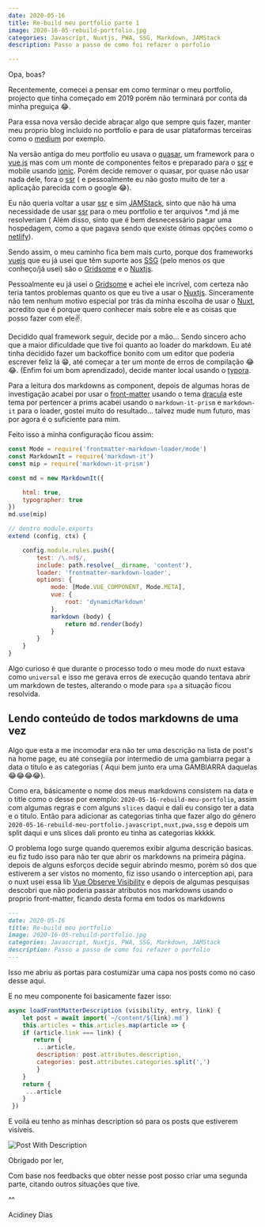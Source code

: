 ```yaml
---
date: 2020-05-16
title: Re-build meu portfolio parte 1
image: 2020-16-05-rebuild-portfolio.jpg
categories: Javascript, Nuxtjs, PWA, SSG, Markdown, JAMStack
description: Passo a passo de como foi refazer o porfolio

---
```


Opa, boas?

Recentemente, comecei a pensar em como terminar o meu portfolio, projecto que tinha começado em 2019 porém não terminará por conta da minha preguiça 😂.

Para essa nova versão decide abraçar algo que sempre quis fazer, manter meu proprio blog incluido no portfolio e para de usar plataformas terceiras como o [medium](https://medium.com/@acidiney) por exemplo.

Na versão antiga do meu portfolio eu usava o [quasar](https://quasar.dev), um framework para o [vue.js](https://vuejs.org) mas com um monte de componentes feitos e preparado para o [ssr](https://medium.com/walmartlabs/the-benefits-of-server-side-rendering-over-client-side-rendering-5d07ff2cefe8) e mobile usando [ionic](https://ionicframework.com/). Porém decide remover o quasar, por quase não usar nada dele, fora o [ssr](https://medium.com/walmartlabs/the-benefits-of-server-side-rendering-over-client-side-rendering-5d07ff2cefe8) ( e pessoalmente eu não gosto muito de ter a aplicação parecida com o google 😂).

Eu não queria voltar a usar [ssr](https://medium.com/walmartlabs/the-benefits-of-server-side-rendering-over-client-side-rendering-5d07ff2cefe8) e sim [JAMStack](https://jamstack.org/), sinto que não há uma necessidade de usar [ssr]( https://medium.com/walmartlabs/the-benefits-of-server-side-rendering-over-client-side-rendering-5d07ff2cefe8) para o meu portfolio e ter arquivos *.md já me resolveriam ( Além disso, sinto que é bem desnecessário pagar uma hospedagem, como a que pagava sendo que existe ótimas opções como o [netlify](https://netlify.app)).

Sendo assim, o meu caminho fica bem mais curto, porque dos frameworks [vuejs](https://vuejs.org/) que eu já usei que têm suporte aos [SSG](https://nuxtjs.org/guide#static-generated-pre-rendering) (pelo menos os que conheço/já usei) são o [Gridsome](https://gridsome.org) e o [Nuxtjs](https://nuxtjs.org).

Pessoalmente eu já usei o [Gridsome](https://gridsome.org/) e achei ele incrível, com certeza não teria tantos problemas quanto os que eu tive a usar o [Nuxtjs](https://nuxtjs.org/). Sinceramente não tem nenhum motivo especial por trás da minha escolha de usar o [Nuxt](https://nuxtjs.org), acredito que é porque quero conhecer mais sobre ele e as coisas que posso fazer com ele✌. 

Decidido qual framework seguir, decide por a mão... Sendo sincero acho que a maior dificuldade que tive foi quanto ao loader do markdown. Eu até tinha decidido fazer um backoffice bonito com um editor que poderia escrever feliz lá 😁, até começar a ter um monte de erros de compilação 😂😂. (Enfim foi um bom aprendizado), decide manter local usando o [typora](https://typora.com).

Para a leitura dos markdowns as component, depois de algumas horas de investigação acabei por usar o [front-matter](https://github.com/jxson/front-matter) usando o tema [dracula](https://github.com/dracula/prism) este tema por pertencer a prims acabei usando o `markdown-it-prism` e `markdown-it` para o loader, gostei muito do resultado... talvez mude num futuro, mas por agora é o suficiente para mim.

Feito isso a minha configuração ficou assim:


```js
const Mode = require('frontmatter-markdown-loader/mode')
const MarkdownIt = require('markdown-it')
const mip = require('markdown-it-prism')

const md = new MarkdownIt({

    html: true,
    typographer: true
})
md.use(mip)

// dentro module.exports
extend (config, ctx) {

    config.module.rules.push({
        test: /\.md$/,
        include: path.resolve(__dirname, 'content'),
        loader: 'frontmatter-markdown-loader',
        options: {
            mode: [Mode.VUE_COMPONENT, Mode.META],
            vue: {
                root: 'dynamicMarkdown'
            },
            markdown (body) {
                return md.render(body)
            }
        }
    }
}
```



Algo curioso é que durante o processo todo o meu mode do nuxt estava como `universal` e isso me gerava erros de 	execução quando tentava abrir um markdown de testes, alterando o mode para `spa` a situação ficou resolvida.

## Lendo conteúdo de todos markdowns de uma vez

Algo que esta a me incomodar era não ter uma descrição na lista de post's na home page, eu até consegiia por intermedio de uma gambiarra pegar a data o titulo e as categorias ( Aqui bem junto era uma GAMBIARRA daquelas  😂😂😂😂).

Como era, básicamente o nome dos meus markdowns consistem na data e o title como o desse por exemplo: `2020-05-16-rebuild-meu-portfolio`, assim com algumas regras e com alguns `slices` daqui e dali eu consigo ter a data e o titulo. Então para adicionar as categorias tinha que fazer algo do género `2020-05-16-rebuild-meu-portfolio.javascript,nuxt,pwa,ssg` e depois um split daqui e uns slices dali pronto eu tinha as categorias kkkkk.

O problema logo surge quando queremos exibir alguma descrição basicas. eu fiz tudo isso para não ter que abrir os markdowns na primeira página. depois de alguns esforços decide seguir abrindo mesmo, porém só dos que estiverem a ser vistos no momento, fiz isso usando o interception api, para o nuxt usei essa lib [Vue Observe Visibility](https://github.com/Akryum/vue-observe-visibility) e depois de algumas pesquisas descobri que não poderia passar atributos nos markdowns usando o proprio front-matter, ficando desta forma em todos os markdowns

```markdown
---
date: 2020-05-16
title: Re-build meu portfolio
image: 2020-16-05-rebuild-portfolio.jpg
categories: Javascript, Nuxtjs, PWA, SSG, Markdown, JAMStack
description: Passo a passo de como foi refazer o porfolio
---
```

Isso me abriu as portas para costumizar uma capa nos posts como no caso desse aqui.

E no meu componente foi basicamente fazer isso:

```js
async loadFrontMatterDescription (visibility, entry, link) {
    let post = await import(`~/content/${link}.md`)
    this.articles = this.articles.map(article => {
    if (article.link === link) {
       return {
    	...article,
        description: post.attributes.description,
        categories: post.attributes.categories.split(',')
        }
    }
    return {
     ...article
    }
 })
```

E voilá eu tenho as minhas description só para os posts que estiverem visíveis.

![Post With Description](/images/blog/2020-05-16-rebuild-meu-portfolio.png)

Obrigado por ler,

Com base nos feedbacks que obter nesse post posso criar uma segunda parte, citando outros situações que tive. 

^^

Acidiney Dias


